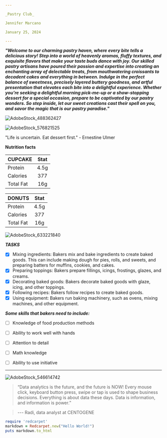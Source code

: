 ```yaml
---

_Pastry Club_

Jennifer Marcano

January 25, 2024

---
```

___"Welcome to our charming pastry haven, where every bite tells a delicious story! Step into a world of heavenly aromas, fluffy textures, and exquisite flavors that make your taste buds dance with joy. Our skilled pastry artisans have poured their passion and expertise into creating an enchanting array of delectable treats, from mouthwatering croissants to decadent cakes and everything in between. Indulge in the perfect balance of sweetness, precisely layered buttery goodness, and artful presentation that elevates each bite into a delightful experience. Whether you're seeking a delightful morning pick-me-up or a show-stopping dessert for a special occasion, prepare to be captivated by our pastry wonders. So step inside, let our sweet creations cast their spell on you, and savor the magic that is our pastry paradise."___



![AdobeStock_488362427](https://github.com/jmarcano101/data110/assets/157661277/7d45ad8f-9574-41f3-afaa-486531f214bc)



![AdobeStock_576821525](https://github.com/jmarcano101/data110/assets/157661277/68a1e372-0664-4d0e-879f-6fc7307a2a60)


"Life is uncertain. Eat dessert first." - Ernestine Ulmer








__Nutrition facts__

| CUPCAKE           |   Stat  | 
| :---------------- | :------:| 
| Protein           |  4.5g  | 
| Calories          |  377  | 
| Total Fat         |  16g  | 



| DONUTS        |   Stat  | 
| :---------------- | :------:| 
| Protein           |  4.5g  | 
| Calories          |  377  | 
| Total Fat         |  16g  | 



![AdobeStock_633221840](https://github.com/jmarcano101/data110/assets/157661277/51aed0d1-e072-41a7-818f-8d3f8a3e79c1)








___TASKS___

- [x] Mixing ingredients: Bakers mix and bake ingredients to create baked goods. This can include making dough for pies, rolls, and sweets, and preparing batters for muffins, cookies, and cakes.
- [x] Preparing toppings: Bakers prepare fillings, icings, frostings, glazes, and creams.
- [x] Decorating baked goods: Bakers decorate baked goods with glaze, icing, and other toppings.
- [x] Following recipes: Bakers follow recipes to create baked goods.
- [x] Using equipment: Bakers run baking machinery, such as ovens, mixing machines, and other equipment.

___Some skills that bakers need to include:___
      
- [ ] Knowledge of food production methods
- [ ] Ability to work well with hands
- [ ] Attention to detail
- [ ] Math knowledge
- [ ] Ability to use initiative









------------


![AdobeStock_546614742](https://github.com/jmarcano101/data110/assets/157661277/92038e3d-436e-458a-b297-52c73e63fd1e)





> “Data analytics is the future, and the future is NOW! Every mouse click,
 keyboard button press, swipe or tap is used to shape business decisions.
 Everything is about data these days. Data is information, and information
 is power.”
>

> --- Radi, data analyst at CENTOGENE

```ruby
require 'redcarpet'
markdown = Redcarpet.new("Hello World!")
puts markdown.to_html
```
